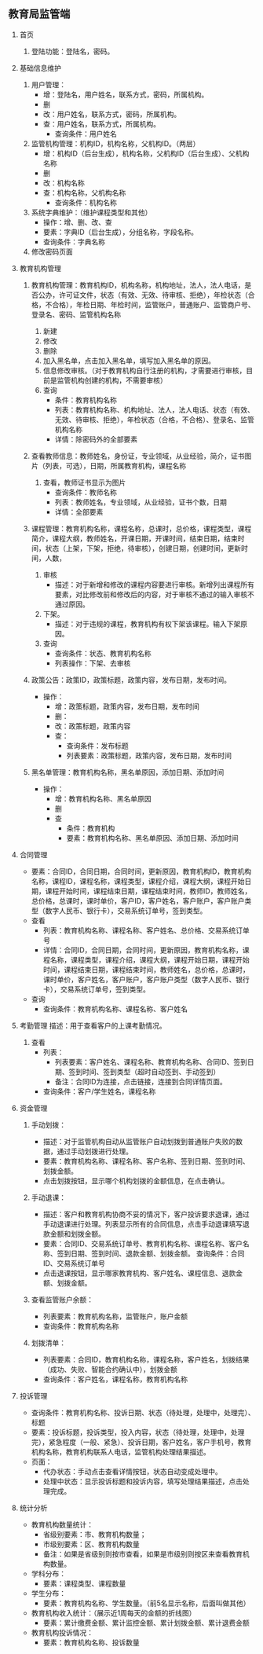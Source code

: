 ## 教育局监管端

1. 首页
   1. 登陆功能：登陆名，密码。

2. 基础信息维护
   1. 用户管理：
      - 增：登陆名，用户姓名，联系方式，密码，所属机构。
      - 删
      - 改：用户姓名，联系方式，密码，所属机构。
      - 查：用户姓名，联系方式，所属机构。
        - 查询条件：用户姓名
   2. 监管机构管理：机构ID，机构名称，父机构ID。（两层）
      - 增：机构ID（后台生成），机构名称，父机构ID（后台生成）、父机构名称
      - 删
      - 改：机构名称
      - 查：机构名称，父机构名称
        - 查询条件：机构名称
   3. 系统字典维护：（维护课程类型和其他）
      - 操作：增、删、改、查
      - 要素：字典ID（后台生成），分组名称，字段名称。
      - 查询条件：字典名称
   4. 修改密码页面

3. 教育机构管理
   1. 教育机构管理：教育机构ID，机构名称，机构地址，法人，法人电话，是否公办，许可证文件，状态（有效、无效、待审核、拒绝），年检状态（合格，不合格），年检日期、年检时间，监管账户，普通账户、监管商户号、登录名、密码、监管机构名称
      1. 新建
      2. 修改
      3. 删除
      4. 加入黑名单，点击加入黑名单，填写加入黑名单的原因。
      5. 信息修改审核。（对于教育机构自行注册的机构，才需要进行审核，目前是监管机构创建的机构，不需要审核）
      6. 查询
         - 条件：教育机构名称
         - 列表：教育机构名称、机构地址、法人，法人电话、状态（有效、无效、待审核、拒绝），年检状态（合格，不合格）、登录名、监管机构名称
         - 详情：除密码外的全部要素

   2. 查看教师信息：教师姓名，身份证，专业领域，从业经验，简介，证书图片（列表，可选），日期，所属教育机构，课程名称
      1. 查看，教师证书显示为图片
         - 查询条件：教师名称
         - 列表：教师姓名，专业领域，从业经验，证书个数，日期
         - 详情：全部要素

   3. 课程管理：教育机构名称，课程名称，总课时，总价格，课程类型，课程简介，课程大纲，教师姓名，开课日期，开课时间，结束日期，结束时间，状态（上架，下架，拒绝，待审核），创建日期，创建时间，更新时间，人数，
      1. 审核
         - 描述：对于新增和修改的课程内容要进行审核。新增列出课程所有要素，对比修改前和修改后的内容，对于审核不通过的输入审核不通过原因。
      2. 下架。
         - 描述：对于违规的课程，教育机构有权下架该课程。输入下架原因。
      3. 查询
         - 查询条件：状态、教育机构名称
         - 列表操作：下架、去审核

   4. 政策公告：政策ID，政策标题，政策内容，发布日期，发布时间。
      - 操作：
        - 增：政策标题，政策内容，发布日期，发布时间
        - 删：
        - 改：政策标题，政策内容
        - 查：
          - 查询条件：发布标题
          - 列表要素：政策标题，政策内容，发布日期，发布时间

   5. 黑名单管理：教育机构名称，黑名单原因，添加日期、添加时间
      - 操作：
        - 增：教育机构名称、黑名单原因
        - 删
        - 查
          - 条件：教育机构
          - 要素：教育机构名称、黑名单原因、添加日期、添加时间

4. 合同管理

   - 要素：合同ID，合同日期，合同时间，更新原因，教育机构ID，教育机构名称，课程ID，课程名称，课程类型，课程介绍，课程大纲，课程开始日期，课程开始时间，课程结束日期，课程结束时间，教师ID，教师姓名，总价格，总课时，课时单价，客户ID，客户姓名，客户账户，客户账户类型（数字人民币、银行卡），交易系统订单号，签到类型。
   - 查看
     - 列表：教育机构名称、课程名称、客户姓名、总价格、交易系统订单号
     - 详情：合同ID，合同日期，合同时间，更新原因，教育机构名称，课程名称，课程类型，课程介绍，课程大纲，课程开始日期，课程开始时间，课程结束日期，课程结束时间，教师姓名，总价格，总课时，课时单价，客户姓名，客户账户，客户账户类型（数字人民币、银行卡），交易系统订单号，签到类型。
   - 查询
     - 查询条件：教育机构名称、课程名称、客户姓名

5. 考勤管理
   描述：用于查看客户的上课考勤情况。

   1. 查看
      - 列表：
        - 列表要素：客户姓名、课程名称、教育机构名称、合同ID、签到日期、签到时间、签到类型（超时自动签到、手动签到）
        - 备注：合同ID为连接，点击链接，连接到合同详情页面。
      - 查询条件：客户/学生姓名，课程名称

6. 资金管理
   1. 手动划拨：

      - 描述：对于监管机构自动从监管账户自动划拨到普通账户失败的数据，通过手动划拨进行处理。
      - 要素：教育机构名称、课程名称、客户名称、签到日期、签到时间、划拨金额。
      - 点击划拨按钮，显示哪个机构划拨的金额信息，在点击确认。

   2. 手动退课：

      - 描述：客户和教育机构协商不妥的情况下，客户投诉要求退课，通过手动退课进行处理。列表显示所有的合同信息，点击手动退课填写退款金额和划拨金额。
      - 要素：合同ID、交易系统订单号、教育机构名称、课程名称、客户名称、签到日期、签到时间、退款金额、划拨金额。
        查询条件：合同ID、交易系统订单号
      - 点击退课按钮，显示哪家教育机构、客户姓名、课程信息、退款金额、划拨金额。

   3. 查看监管账户余额：

      - 列表要素：教育机构名称，监管账户，账户金额
      - 查询条件：教育机构名称

   4. 划拨清单：

      - 列表要素：合同ID，教育机构名称，课程名称，客户姓名，划拨结果（成功、失败、智能合约确认中），划拨金额
      - 查询条件：客户姓名，课程名称，教育机构名称

7. 投诉管理

   - 查询条件：教育机构名称、投诉日期、状态（待处理，处理中，处理完）、标题
   - 要素：投诉标题，投诉类型，投入内容，状态（待处理，处理中，处理完），紧急程度（一般、紧急）、投诉日期，客户姓名，客户手机号，教育机构名称，教育机构联系人电话，监管机构处理结果描述。
   - 页面：
     - 代办状态：手动点击查看详情按钮，状态自动变成处理中。
     - 处理中状态：显示投诉标题和投诉内容，填写处理结果描述，点击处理完成。

8. 统计分析

   - 教育机构数量统计：
     - 省级别要素：市、教育机构数量；
     - 市级别要素：区、教育机构数量
     - 备注：如果是省级别则按市查看，如果是市级别则按区来查看教育机构数量。
   - 学科分布：
     - 要素：课程类型、课程数量
   - 学生分布：
     - 要素：教育机构名称、学生数量。（前5名显示名称，后面叫做其他）
   - 教育机构收入统计：（展示近1周每天的金额的折线图）
     - 要素：累计缴费金额、累计监控金额、累计划拨金额、累计退费金额
   - 教育机构投诉情况：
     - 要素：教育机构名称、投诉数量